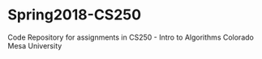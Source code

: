 # Spring2018-CS250
Code Repository for assignments in CS250 - Intro to Algorithms Colorado Mesa University 
